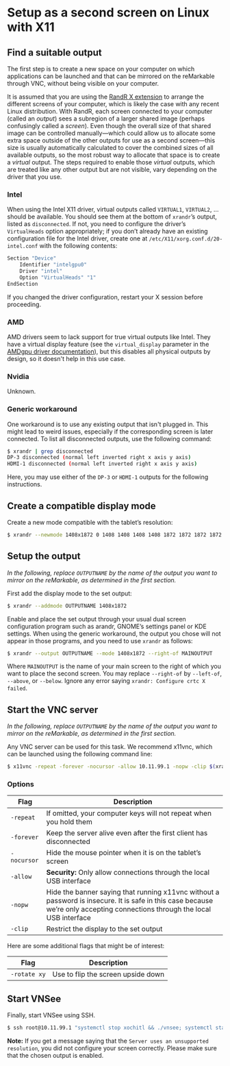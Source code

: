 # Setup as a second screen on Linux with X11

## Find a suitable output

The first step is to create a new space on your computer on which applications can be launched and that can be mirrored on the reMarkable through VNC, without being visible on your computer.

It is assumed that you are using the [RandR X extension](https://www.x.org/releases/current/doc/randrproto/randrproto.txt) to arrange the different screens of your computer, which is likely the case with any recent Linux distribution.
With RandR, each screen connected to your computer (called an _output_) sees a subregion of a larger shared image (perhaps confusingly called a _screen_).
Even though the overall size of that shared image can be controlled manually—which could allow us to allocate some extra space outside of the other outputs for use as a second screen—this size is usually automatically calculated to cover the combined sizes of all available outputs, so the most robust way to allocate that space is to create a _virtual_ output.
The steps required to enable those _virtual_ outputs, which are treated like any other output but are not visible, vary depending on the driver that you use.

### Intel

When using the Intel X11 driver, virtual outputs called `VIRTUAL1`, `VIRTUAL2`, … should be available.
You should see them at the bottom of `xrandr`’s output, listed as `disconnected`.
If not, you need to configure the driver’s `VirtualHeads` option appropriately; if you don’t already have an existing configuration file for the Intel driver, create one at `/etc/X11/xorg.conf.d/20-intel.conf` with the following contents:

```sh
Section "Device"
    Identifier "intelgpu0"
    Driver "intel"
    Option "VirtualHeads" "1"
EndSection
```

If you changed the driver configuration, restart your X session before proceeding.

### AMD

AMD drivers seem to lack support for true virtual outputs like Intel.
They have a virtual display feature (see the `virtual_display` parameter in the [AMDgpu driver documentation](https://dri.freedesktop.org/docs/drm/gpu/amdgpu.html)), but this disables all physical outputs by design, so it doesn't help in this use case.

### Nvidia

Unknown.

### Generic workaround

One workaround is to use any existing output that isn't plugged in.
This might lead to weird issues, especially if the corresponding screen is later connected.
To list all disconnected outputs, use the following command:

```sh
$ xrandr | grep disconnected
DP-3 disconnected (normal left inverted right x axis y axis)
HDMI-1 disconnected (normal left inverted right x axis y axis)
```

Here, you may use either of the `DP-3` or `HDMI-1` outputs for the following instructions.

## Create a compatible display mode

Create a new mode compatible with the tablet’s resolution:

```sh
$ xrandr --newmode 1408x1872 0 1408 1408 1408 1408 1872 1872 1872 1872
```

## Setup the output

_In the following, replace `OUTPUTNAME` by the name of the output you want to mirror on the reMarkable, as determined in the first section._

First add the display mode to the set output:

```sh
$ xrandr --addmode OUTPUTNAME 1408x1872
```

Enable and place the set output through your usual dual screen configuration program such as arandr, GNOME’s settings panel or KDE settings.
When using the generic workaround, the output you chose will not appear in those programs, and you need to use `xrandr` as follows:

```sh
$ xrandr --output OUTPUTNAME --mode 1408x1872 --right-of MAINOUTPUT
```

Where `MAINOUTPUT` is the name of your main screen to the right of which you want to place the second screen.
You may replace `--right-of` by `--left-of`, `--above`, or `--below`.
Ignore any error saying `xrandr: Configure crtc X failed`.

## Start the VNC server

_In the following, replace `OUTPUTNAME` by the name of the output you want to mirror on the reMarkable, as determined in the first section._

Any VNC server can be used for this task.
We recommend x11vnc, which can be launched using the following command line:

```sh
$ x11vnc -repeat -forever -nocursor -allow 10.11.99.1 -nopw -clip $(xrandr | perl -n -e'/OUTPUTNAME .*?(\d+x\d+\+\d+\+\d+)/ && print $1')
```

### Options

Flag         | Description
----         | -----------
`-repeat`    | If omitted, your computer keys will not repeat when you hold them
`-forever`   | Keep the server alive even after the first client has disconnected
`-nocursor`  | Hide the mouse pointer when it is on the tablet’s screen
`-allow`     | **Security:** Only allow connections through the local USB interface
`-nopw`      | Hide the banner saying that running x11vnc without a password is insecure. It is safe in this case because we’re only accepting connections through the local USB interface
`-clip`      | Restrict the display to the set output

Here are some additional flags that might be of interest:

Flag         | Description
----         | -----------
`-rotate xy` | Use to flip the screen upside down

## Start VNSee

Finally, start VNSee using SSH.

```sh
$ ssh root@10.11.99.1 "systemctl stop xochitl && ./vnsee; systemctl start xochitl"
```

**Note:** If you get a message saying that the `Server uses an unsupported resolution`, you did not configure your screen correctly.
Please make sure that the chosen output is enabled.
